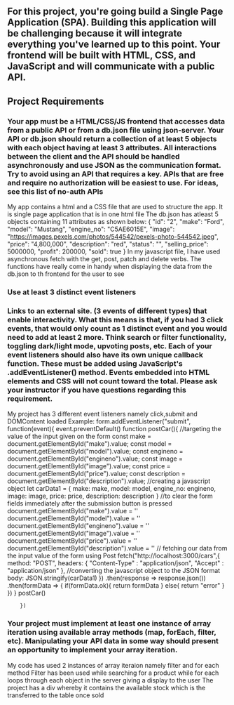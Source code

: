 ## For this project, you're going build a Single Page Application (SPA). Building this application will be challenging because it will integrate everything you've learned up to this point. Your frontend will be built with HTML, CSS, and JavaScript and will communicate with a public API.
## Project Requirements

 ### Your app must be a HTML/CSS/JS frontend that accesses data from a public API or from a db.json file using json-server. Your API or db.json should return a collection of at least 5 objects with each object having at least 3 attributes. All interactions between the client and the API should be handled asynchronously and use JSON as the communication format. Try to avoid using an API that requires a key. APIs that are free and require no authorization will be easiest to use. For ideas, see this list of no-auth APIs 

 My app contains a html and a CSS file that are used to structure the app. 
 It is single page application that is in one html file
 The db.json has atleast 5 objects containing 11 attributes as shown below:
 {
      "id": "2",
      "make": "Ford",
      "model": "Mustang",
      "engine_no": "C5AE6015E",
      "image": "https://images.pexels.com/photos/544542/pexels-photo-544542.jpeg",
      "price": "4,800,000",
      "description": "red",
      "status": "",
      "selling_price": 5000000,
      "profit": 200000,
      "sold": true
    }
 In my javascript file, I have used asynchronous fetch with the get, post, patch and delete verbs. The functions have really come in handy when displaying the data from the db.json to th frontend for the user to see


### Use at least 3 distinct event listeners
### Links to an external site. (3 events of different types) that enable interactivity. What this means is that, if you had 3 click events, that would only count as 1 distinct event and you would need to add at least 2 more. Think search or filter functionality, toggling dark/light mode, upvoting posts, etc. Each of your event listeners should also have its own unique callback function. These must be added using JavaScript's .addEventListener() method. Events embedded into HTML elements and CSS will not count toward the total. Please ask your instructor if you have questions regarding this requirement.
My project has 3 different event listeners namely click,submit and DOMContent loaded
Example: form.addEventListener("submit", function(event){
            event.preventDefault()
            function postCar(){
            //targeting the value of the input given on the form
            const make = document.getElementById("make").value;
            const model = document.getElementById("model").value;
            const engineno = document.getElementById("engineno").value;
            const image = document.getElementById("image").value;
            const price = document.getElementById("price").value;
            const description = document.getElementById("description").value;
            //creating a javascript object 
            let carData1 = {
                make: make,
                model: model,
                engine_no: engineno,
                image: image,
                price: price,
                description: description
            }
            //to clear the form fields immediately after the  submission button is pressed
            document.getElementById("make").value = ''
            document.getElementById("model").value = ''
            document.getElementById("engineno").value = ''
            document.getElementById("image").value = ''
            document.getElementById("price").value = ''
            document.getElementById("description").value = ''
            // fetching our data from the input value of the form using Post
            fetch("http://localhost:3000/cars",{
                method: "POST",
                headers: {
                    "Content-Type" : "application/json",
                    "Accept" : "application/json"
                },
                //converting the javascript object to the JSON format 
                body: JSON.stringify(carData1)
            })
            .then(response => response.json())
            .then(formData => {
                if(formData.ok){
                    return formData
                }
                else{
                    return "error"
                }
            })
            }
            postCar()
        
        })
        


### Your project must implement at least one instance of array iteration using available array methods (map, forEach, filter, etc). Manipulating your API data in some way should present an opportunity to implement your array iteration.

My code has used 2 instances of array iteraion namely filter and for each method
Filter has been used while searching for a product while for each loops through each object in the server giving a display to the user
The project has a div whereby it contains the available stock which is the transferred to the table once sold